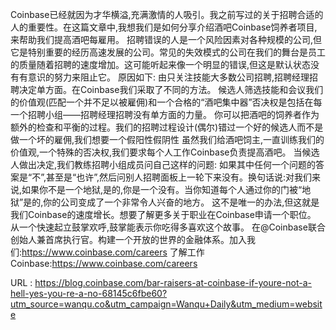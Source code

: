 Coinbase已经就因为才华横溢,充满激情的人吸引。我之前写过的关于招聘合适的人的重要性。在这篇文章中,我想我们是如何分享介绍酒吧Coinbase饲养者项目,来帮助我们提高酒吧每雇用。 
 招聘错误的人是一个风险因素对各种规模的公司,但它是特别重要的经历高速发展的公司。常见的失效模式的公司在我们的舞台是员工的质量随着招聘的速度增加。这可能听起来像一个明显的错误,但这是默认状态没有有意识的努力来阻止它。 
 原因如下: 
 由只关注技能大多数公司招聘,招聘经理招聘决定单方面。在Coinbase我们采取了不同的方法。 
 候选人筛选技能和会议我们的价值观(匹配一个并不足以被雇佣)和一个合格的“酒吧集中器”否决权是包括在每一个招聘小组——招聘经理招聘没有单方面的力量。 
 你可以把酒吧的饲养者作为额外的检查和平衡的过程。我们的招聘过程设计(偶尔)错过一个好的候选人而不是做一个坏的雇佣,我们想要一个假阳性假阴性 
 虽然我们给酒吧饲主,一直训练我们的价值观,一个特殊的否决权,我们要求每个人工作Coinbase负责提高酒吧。 
 当候选人做出决定,我们教练招聘小组成员问自己这样的问题: 
 如果其中任何一个问题的答案是“不”,甚至是“也许”,然后问别人招聘面板上一轮下来没有。换句话说:对我们来说,如果你不是一个地狱,是的,你是一个没有。当你知道每个人通过你的门被“地狱”是的,你的公司变成了一个非常令人兴奋的地方。 
 这不是唯一的办法,但这就是我们Coinbase的速度增长。想要了解更多关于职业在Coinbase申请一个职位。 
 从一个快速起立鼓掌欢呼,鼓掌能表示你吃得多喜欢这个故事。 
 在@Coinbase联合创始人兼首席执行官。构建一个开放的世界的金融体系。加入我们:https://www.coinbase.com/careers 
 了解工作Coinbase:https://www.coinbase.com/careers 
  
   
  URL : https://blog.coinbase.com/bar-raisers-at-coinbase-if-youre-not-a-hell-yes-you-re-a-no-68145c6fbe60?utm_source=wanqu.co&utm_campaign=Wanqu+Daily&utm_medium=website